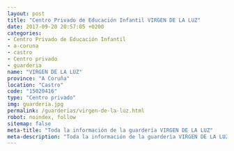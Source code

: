 ```yaml
---
layout: post
title: "Centro Privado de Educación Infantil VIRGEN DE LA LUZ"
date: 2017-09-20 20:57:05 +0200
categories:
- Centro Privado de Educación Infantil
- a-coruna
- castro
- Centro privado
- guarderia
name: "VIRGEN DE LA LUZ"
province: "A Coruña"
location: "Castro"
code: "15020416"
type: "Centro privado"
img: guarderia.jpg
permalink: /guarderias/virgen-de-la-luz.html
robot: noindex, follow
sitemap: false
meta-title: "Toda la información de la guardería VIRGEN DE LA LUZ"
meta-description: "Toda la información de la guardería VIRGEN DE LA LUZ"
---
```

